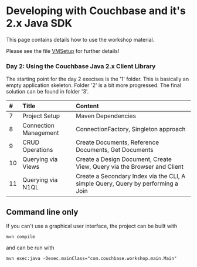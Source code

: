 # Developing with Couchbase and it's 2.x Java SDK

This page contains details how to use the workshop material.

Please see the file [VMSetup](https://github.com/dufrenoyl/cb-workshop-dev/blob/master/VMSetup.md) for further details!

### Day 2: Using the Couchbase Java 2.x Client Library

The starting point for the day 2 execises is the '1' folder. This is basically an empty application skeleton. Folder '2' is a bit more progressed. The final solution can be found in folder '3'.

| #  | Title                 | Content                                                                          |
|:---|:----------------------|:---------------------------------------------------------------------------------|
| 7  | Project Setup         | Maven Dependencies                                                               |
| 8  | Connection Management | ConnectionFactory, Singleton approach                                            |
| 9  | CRUD Operations       | Create Documents, Reference Documents, Get Documents                             |
| 10 | Querying via Views    | Create a Design Document, Create View, Query via the Browser and Client          |
| 11 | Querying via N1QL     | Create a Secondary Index via the CLI, A simple Query, Query by performing a Join |

## Command line only

If you can't use a graphical user interface, the project can be built with

```
mvn compile
```

and can be run with

```
mvn exec:java -Dexec.mainClass="com.couchbase.workshop.main.Main"
```
